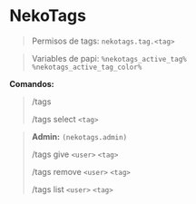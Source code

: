 # NekoTags

> Permisos de tags: `nekotags.tag.<tag>`

> Variables de papi: `%nekotags_active_tag%` `%nekotags_active_tag_color%` 

**Comandos:**
> /tags
> 
> /tags select `<tag>` 


> **Admin:** `(nekotags.admin)`
>
>
> /tags give `<user>` `<tag>`
>
> /tags remove `<user>` `<tag>`
>
> /tags list `<user>` `<tag>`


